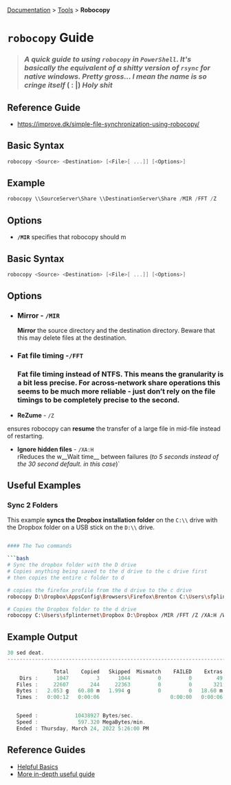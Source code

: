 [Documentation](../../../tree/1st-drafts) > [Tools](./) > **Robocopy**

# `robocopy` Guide

>  ### *A quick guide to using `robocopy` in `PowerShell`. It's basically the equivalent of a shitty version of `rsync` for native windows. Pretty gross... I mean the name is so cringe itself* ( : |) *Holy shit*


## Reference Guide

- <https://improve.dk/simple-file-synchronization-using-robocopy/>

## Basic Syntax

```powershell
robocopy <Source> <Destination> [<File>[ ...]] [<Options>]
```

## Example

```powershell
robocopy \\SourceServer\Share \\DestinationServer\Share /MIR /FFT /Z
```

##  Options

-   __`/MIR`__ 
    specifies that robocopy should m


## Basic Syntax

```powershell
robocopy <Source> <Destination> [<File>[ ...]] [<Options>]
```

##  Options

-   ###  __Mirror__ - `/MIR`
    __Mirror__ the source directory and the destination directory. Beware that this may delete files at the destination.

-  ### __Fat file timing__ -`/FFT`
    ### __Fat file timing__ instead of NTFS. This means the granularity is a bit less precise. For across-network share operations this seems to be much more reliable - just don’t rely on the file timings to be completely precise to the second.
  
-   __ReZume__ - `/Z`
  
  ensures robocopy can __resume__ the transfer of a large file in mid-file instead of restarting.

-   __Ignore hidden files__ - `/XA:H`  
  rReduces the w__Wait time__ between failures (*to 5 seconds instead of the 30 second default.
  in this case*)`


## Useful Examples

### Sync 2 Folders

This example __syncs the Dropbox installation folder__ on the `C:\\` drive  with the Dropbox folder on a USB stick on the `D:\\` drive. 

```bash

#### The Two commands

```bash
# Sync the dropbox folder with the D drive
# Copies anything being saved to the d drive to the c drive first
# then copies the entire c folder to d

# copies the firefox profile from the d drive to the c drive
robocopy D:\Dropbox\AppsConfig\Browsers\Firefox\Brenton C:\Users\sfplinternet\Dropbox\AppsConfig\Browsers\Firefox\Brenton /MIR /FFT /Z /XA:H /W:5

# Copies the Dropbox folder to the d drive
robocopy C:\Users\sfplinternet\Dropbox D:\Dropbox /MIR /FFT /Z /XA:H /W:5
```


## Example Output

```powershell
30 sed deat.
------------------------------------------------------------------------------

               Total    Copied   Skipped  Mismatch    FAILED    Extras
    Dirs :      1047         3      1044         0         0        49
   Files :     22607       244     22363         0         0       321
   Bytes :   2.053 g   60.80 m   1.994 g         0         0   18.60 m
   Times :   0:00:12   0:00:06                       0:00:00   0:00:06


   Speed :            10438927 Bytes/sec.
   Speed :             597.320 MegaBytes/min.
   Ended : Thursday, March 24, 2022 5:26:00 PM
```

## Reference Guides

- [Helpful Basics](https://improve.dk/simple-file-synchronization-using-robocopy/)
- [More in-depth useful guide](https://adamtheautomator.com/robocopy/)